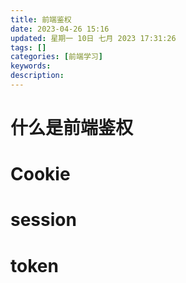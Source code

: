```yaml
---
title: 前端鉴权
date: 2023-04-26 15:16
updated: 星期一 10日 七月 2023 17:31:26
tags: []
categories: [前端学习]
keywords:
description: 
---
```



# 什么是前端鉴权
# Cookie
# session
# token
